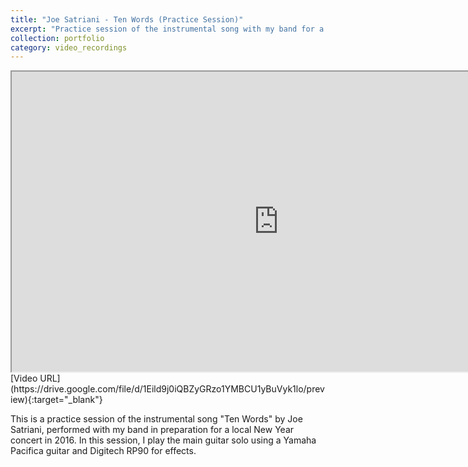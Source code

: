 ```yaml
---
title: "Joe Satriani - Ten Words (Practice Session)"
excerpt: "Practice session of the instrumental song with my band for a local new year concert in 2016.<br/><img src='/images/portfolio/ten_words.png'>"
collection: portfolio
category: video_recordings
---
```


<iframe src="https://drive.google.com/file/d/1Eild9j0iQBZyGRzo1YMBCU1yBuVyk1lo/preview" width="854" height="480" allow="autoplay; encrypted-media"></iframe>
[Video URL](https://drive.google.com/file/d/1Eild9j0iQBZyGRzo1YMBCU1yBuVyk1lo/preview){:target="_blank"}

This is a practice session of the instrumental song "Ten Words" by Joe Satriani, performed with my band in preparation for a local New Year concert in 2016. In this session, I play the main guitar solo using a Yamaha Pacifica guitar and Digitech RP90 for effects.
